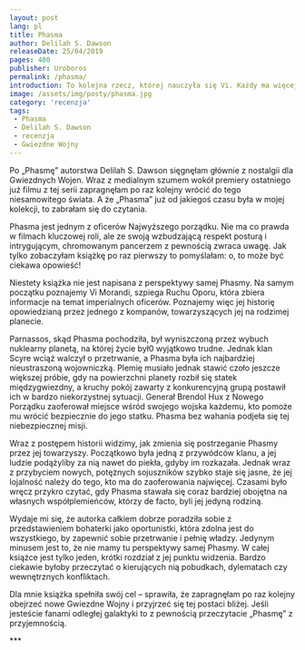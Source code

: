```yaml
---
layout: post
lang: pl
title: Phasma
author: Delilah S. Dawson
releaseDate: 25/04/2019
pages: 480
publisher: Uroboros
permalink: /phasma/
introduction: To kolejna rzecz, której nauczyła się Vi. Każdy ma więcej niż tylko jedną twarz.
image: /assets/img/posty/phasma.jpg
category: 'recenzja'
tags:
 - Phasma
 - Delilah S. Dawson
 - recenzja
 - Gwiezdne Wojny
---
```


  Po „Phasmę” autorstwa Delilah S. Dawson sięgnęłam głównie z nostalgii dla Gwiezdnych Wojen. Wraz z medialnym szumem wokół premiery ostatniego już filmu z tej serii zapragnęłam po raz kolejny wrócić do tego niesamowitego świata. A że „Phasma” już od jakiegoś czasu była w mojej kolekcji, to zabrałam się do czytania.

  Phasma jest jednym z oficerów Najwyższego porządku. Nie ma co prawda w filmach kluczowej roli, ale ze swoją wzbudzającą respekt posturą i intrygującym, chromowanym pancerzem z pewnością zwraca uwagę. Jak tylko zobaczyłam książkę po raz pierwszy to pomyślałam: o, to może być ciekawa opowieść!

  Niestety książka nie jest napisana z perspektywy samej Phasmy. Na samym początku poznajemy Vi Morandi, szpiega Ruchu Oporu, która zbiera informacje na temat imperialnych oficerów. Poznajemy więc jej historię opowiedzianą przez jednego z kompanów, towarzyszących jej na rodzimej planecie.

  Parnassos, skąd Phasma pochodziła, był wyniszczoną przez wybuch nuklearny planetą, na której życie był0 wyjątkowo trudne. Jednak klan Scyre wciąż walczył o przetrwanie, a Phasma była ich najbardziej nieustraszoną wojowniczką. Plemię musiało jednak stawić czoło jeszcze większej próbie, gdy na powierzchni planety rozbił się statek międzygwiezdny, a kruchy pokój zawarty z konkurencyjną grupą postawił ich w bardzo niekorzystnej sytuacji. Generał Brendol Hux z Nowego Porządku zaoferował miejsce wśród swojego wojska każdemu, kto pomoże mu wrócić bezpiecznie do jego statku. Phasma bez wahania podjeła się tej niebezpiecznej misji.

  Wraz z postępem historii widzimy, jak zmienia się postrzeganie Phasmy przez jej towarzyszy. Początkowo była jedną z przywódców klanu, a jej ludzie podążyliby za nią nawet do piekła, gdyby im rozkazała. Jednak wraz z przybyciem nowych, potężnych sojuszników szybko staje się jasne, że jej lojalność należy do tego, kto ma do zaoferowania najwięcej. Czasami było wręcz przykro czytać, gdy Phasma stawała się coraz bardziej obojętna na własnych współplemieńców, którzy de facto, byli jej jedyną rodziną.

  Wydaje mi się, że autorka całkiem dobrze poradziła sobie z przedstawieniem bohaterki jako oportunistki, która zdolna jest do wszystkiego, by zapewnić sobie przetrwanie i pełnię władzy. Jedynym minusem jest to, że nie mamy tu perspektywy samej Phasmy. W całej książce jest tylko jeden, krótki rozdział z jej punktu widzenia. Bardzo ciekawie byłoby przeczytać o kierujących nią pobudkach, dylematach czy wewnętrznych konfliktach.

  Dla mnie książka spełniła swój cel – sprawiła, że zapragnęłam po raz kolejny obejrzeć nowe Gwiezdne Wojny i przyjrzeć się tej postaci bliżej. Jeśli jesteście fanami odległej galaktyki to z pewnością przeczytacie „Phasmę” z przyjemnością.

  \*\*\*
